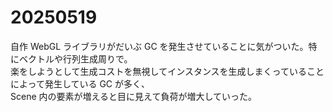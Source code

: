 # 20250519

自作 WebGL ライブラリがだいぶ GC を発生させていることに気がついた。特にベクトルや行列生成周りで。<br/>
楽をしようとして生成コストを無視してインスタンスを生成しまくっていることによって発生している GC が多く、<br/>
Scene 内の要素が増えると目に見えて負荷が増大していった。
